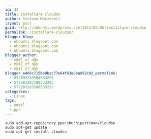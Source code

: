 ```yaml
---
id: 32
title: Installare cloudsn
author: Stefano Marzorati
layout: post
guid: http://ubbunti.wordpress.com/2011/03/05/installare-cloudsn
permalink: /installare-cloudsn/
blogger_blog:
  - ubbunti.blogspot.com
  - ubbunti.blogspot.com
  - ubbunti.blogspot.com
blogger_author:
  - m@il_of_d@y
  - m@il_of_d@y
  - m@il_of_d@y
blogger_e466c7156e8bac77e64f63e8bad92c92_permalink:
  - 572593283580533293
  - 572593283580533293
  - 572593283580533293
categories:
  - Linux
tags:
  - email
  - ppa
---
```

`sudo add-apt-repository ppa:chuchiperriman/cloudsn`  
`sudo apt-get update`  
`sudo apt-get install cloudsn`
